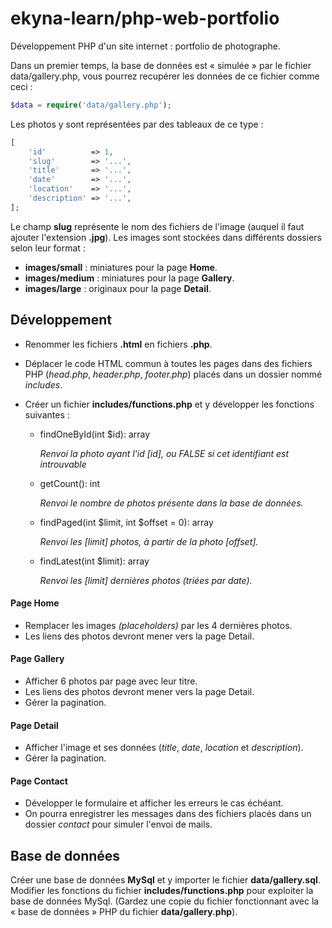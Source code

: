 ekyna-learn/php-web-portfolio
===

Développement PHP d'un site internet : portfolio de photographe.

Dans un premier temps, la base de données est &laquo; simulée &raquo; 
par le fichier data/gallery.php, vous pourrez recupérer les données de 
ce fichier comme ceci :

 ```php
$data = require('data/gallery.php');
```

Les photos y sont représentées par des tableaux de ce type :
  
```php
[
    'id'          => 1,
    'slug'        => '...',
    'title'       => '...',
    'date'        => '...',
    'location'    => '...',
    'description' => '...',
];
```

Le champ __slug__ représente le nom des fichiers de l'image (auquel il faut ajouter l'extension __.jpg__).
Les images sont stockées dans différents dossiers selon leur format :
* __images/small__ : miniatures pour la page __Home__.
* __images/medium__ : miniatures pour la page __Gallery__.
* __images/large__ : originaux pour la page __Detail__.

## Développement

* Renommer les fichiers __.html__ en fichiers __.php__.
* Déplacer le code HTML commun à toutes les pages dans des fichiers PHP (_head.php_, _header.php_, _footer.php_) placés dans un dossier nommé _includes_.
* Créer un fichier __includes/functions.php__ et y développer les fonctions suivantes :

    * findOneById(int $id): array
    
        _Renvoi la photo ayant l'id [id], ou FALSE si cet identifiant est introuvable_

    * getCount(): int
    
        _Renvoi le nombre de photos présente dans la base de données._

    * findPaged(int $limit, int $offset = 0): array
    
        _Renvoi les [limit] photos, à partir de la photo [offset]._

    * findLatest(int $limit): array
        
        _Renvoi les [limit] dernières photos (triées par date)._

#### Page Home

* Remplacer les images _(placeholders)_ par les 4 dernières photos.
* Les liens des photos devront mener vers la page Detail.

#### Page Gallery

* Afficher 6 photos par page avec leur titre.
* Les liens des photos devront mener vers la page Detail.
* Gérer la pagination.

#### Page Detail

* Afficher l'image et ses données (_title_, _date_, _location_ et _description_).
* Gérer la pagination.

#### Page Contact

* Développer le formulaire et afficher les erreurs le cas échéant.
* On pourra enregistrer les messages dans des fichiers placés dans un dossier _contact_ pour simuler l'envoi de mails.


## Base de données

Créer une base de données __MySql__ et y importer le fichier __data/gallery.sql__.
Modifier les fonctions du fichier __includes/functions.php__ pour exploiter la base de données MySql.
(Gardez une copie du fichier fonctionnant avec la &laquo; base de données &raquo; PHP du fichier __data/gallery.php__).
